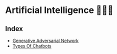 <h1 align="left">Artificial Intelligence 👨🏻‍💻</h1>

## Index

- [Generative Adversarial Network](https://github.com/girlscript/winter-of-contributing/tree/Datascience_With_Python/Datascience_With_Python/Artificial%20Intelligence/Generative%20Adversarial%20Network)
- [Types Of Chatbots](https://github.com/girlscript/winter-of-contributing/tree/Datascience_With_Python/Datascience_With_Python/Artificial%20Intelligence/Types%20of%20Chatbots)

